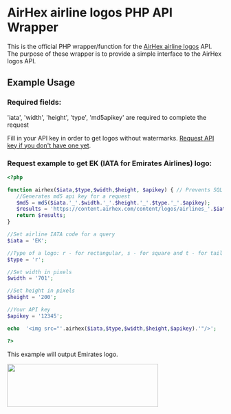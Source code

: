 # AirHex airline logos PHP API Wrapper
This is the official PHP wrapper/function for the [AirHex airline logos](https://airhex.com/products/airline-logos/) API. The purpose of these wrapper is to provide a simple interface to the AirHex logos API.

## Example Usage
### Required fields:
'iata', 'width', 'height', 'type', 'md5apikey' are required to complete the request

Fill in your API key in order to get logos without watermarks. [Request API key if you don't have one yet](https://airhex.com/pricing/).
### Request example to get EK (IATA for Emirates Airlines) logo:
```php
<?php

function airhex($iata,$type,$width,$height, $apikey) { // Prevents SQL Injection
   //Generates md5 api key for a request
   $md5 = md5($iata.'_'.$width.'_'.$height.'_'.$type.'_'.$apikey);
   $results = 'https://content.airhex.com/content/logos/airlines_'.$iata.'_'.$width.'_'.$height.'_'.$type.'.png?md5apikey='.$md5;
   return $results;
}

//Set airline IATA code for a query
$iata = 'EK';

//Type of a logo: r - for rectangular, s - for square and t - for tail logo
$type = 'r';

//Set width in pixels
$width = '701';

//Set height in pixels
$height = '200';

//Your API key
$apikey = '12345';

echo  '<img src="'.airhex($iata,$type,$width,$height,$apikey).'"/>';

?>
```
This example will output Emirates logo.

<img src="https://content.airhex.com/content/logos/airlines_EK_701_200_r.png?md5apikey=f43e061b8cdae6fb3c1c4360a59b7b1b" width="351" height="100">



